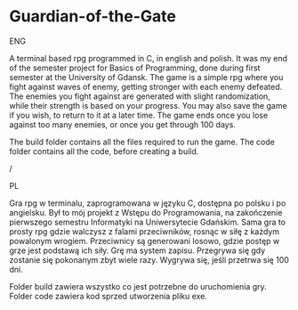 # Guardian-of-the-Gate

ENG

A terminal based rpg programmed in C, in english and polish.
It was my end of the semester project for Basics of Programming, done during first semester at the University of Gdansk.
The game is a simple rpg where you fight against waves of enemy, getting stronger with each enemy defeated.
The enemies you fight against are generated with slight randomization, while their strength is based on your progress.
You may also save the game if you wish, to return to it at a later time.
The game ends once you lose against too many enemies, or once you get through 100 days.

The build folder contains all the files required to run the game.
The code folder contains all the code, before creating a build.

/

PL

Gra rpg w terminalu, zaprogramowana w języku C, dostępna po polsku i po angielsku.
Był to mój projekt z Wstępu do Programowania, na zakończenie pierwszego semestru Informatyki na Uniwersytecie Gdańskim.
Sama gra to prosty rpg gdzie walczysz z falami przeciwników, rosnąc w siłę z każdym powalonym wrogiem.
Przeciwnicy są generowani losowo, gdzie postęp w grze jest podstawą ich siły.
Grę ma system zapisu.
Przegrywa się gdy zostanie się pokonanym zbyt wiele razy. Wygrywa się, jeśli przetrwa się 100 dni.

Folder build zawiera wszystko co jest potrzebne do uruchomienia gry.
Folder code zawiera kod sprzed utworzenia pliku exe.
